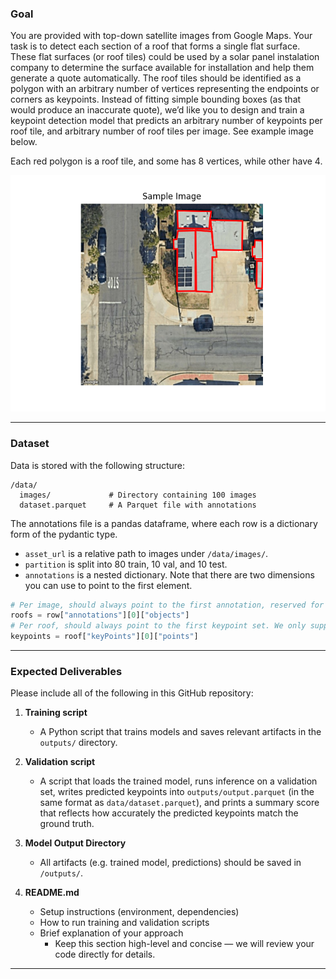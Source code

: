
### **Goal**

You are provided with top-down satellite images from Google Maps. Your task is to detect each section of a roof that forms a single flat surface. These flat surfaces (or roof tiles) could be used by a solar panel instalation company to determine the surface available for installation and help them generate a quote automatically. The roof tiles should be identified as a polygon with an arbitrary number of vertices representing the endpoints or corners as keypoints. Instead of fitting simple bounding boxes (as that would produce an inaccurate quote), we’d like you to design and train a keypoint detection model that predicts an arbitrary number of keypoints per roof tile, and arbitrary number of roof tiles per image. See example image below.

Each red polygon is a roof tile, and some has 8 vertices, while other have 4.

![sample image showing roof tile with red polygons](sample.png)

---

### **Dataset**

Data is stored with the following structure:

```
/data/
  images/             # Directory containing 100 images
  dataset.parquet     # A Parquet file with annotations
```

The annotations file is a pandas dataframe, where each row is a dictionary form of the pydantic type.
- `asset_url` is a relative path to images under `/data/images/`.
- `partition` is split into 80 train, 10 val, and 10 test.
- `annotations` is a nested dictionary. Note that there are two dimensions you can use to point to the first element.
```python
# Per image, should always point to the first annotation, reserved for ground truth
roofs = row["annotations"][0]["objects"]
# Per roof, should always point to the first keypoint set. We only support single keypoint set per object.
keypoints = roof["keyPoints"][0]["points"]
```

---

### **Expected Deliverables**

Please include all of the following in this GitHub repository:

1. **Training script**

   - A Python script that trains models and saves relevant artifacts in the `outputs/` directory.

2. **Validation script**

   - A script that loads the trained model, runs inference on a validation set, writes predicted keypoints into `outputs/output.parquet` (in the same format as `data/dataset.parquet`), and prints a summary score that reflects how accurately the predicted keypoints match the ground truth.

3. **Model Output Directory**

   - All artifacts (e.g. trained model, predictions) should be saved in `/outputs/`.

4. **README.md**

   - Setup instructions (environment, dependencies)
   - How to run training and validation scripts
   - Brief explanation of your approach
     - Keep this section high-level and concise — we will review your code directly for details.

---